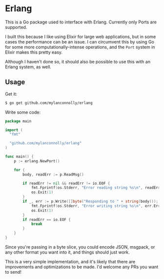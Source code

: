 # Erlang

This is a Go package used to interface with Erlang. Currently only Ports are
supported.

I built this because I like using Elixir for large web applications, but in some
cases the performance can be an issue. I can circumvent this by using Go for
some more computationally-intense operations, and the `Port` system in Elixir
makes this pretty easy.

Although I haven't done so, it should also be possible to use this with an
Erlang system, as well.

## Usage

Get it:

```bash
$ go get github.com/mylanconnolly/erlang
```

Write some code:

```go
package main

import (
  "fmt"

  "github.com/mylanconnolly/erlang"
)

func main() {
	p := erlang.NewPort()

	for {
		body, readErr := p.ReadMsg()

		if readErr != nil && readErr != io.EOF {
			fmt.Fprintf(os.Stderr, "Error reading string %s\n", readErr.Error())
			os.Exit(1)
		}
		if _, err := p.Write([]byte("Responding to " + string(body))); err != nil {
			fmt.Fprintf(os.Stderr, "Error writing string %s\n", err.Error())
			os.Exit(1)
		}
		if readErr == io.EOF {
			break
		}
	}
}
```

Since you're passing in a byte slice, you could encode JSON, msgpack, or any
other format you want into it, and things should just work.

This is a very simple implementation, and it's likely that there are
improvements and optimizations to be made. I'd welcome any PRs you want to send!
